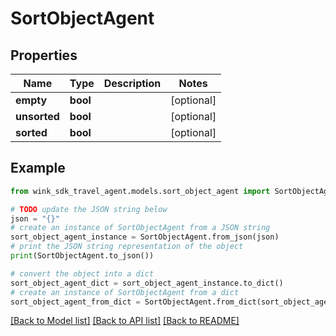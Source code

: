 # SortObjectAgent


## Properties

Name | Type | Description | Notes
------------ | ------------- | ------------- | -------------
**empty** | **bool** |  | [optional] 
**unsorted** | **bool** |  | [optional] 
**sorted** | **bool** |  | [optional] 

## Example

```python
from wink_sdk_travel_agent.models.sort_object_agent import SortObjectAgent

# TODO update the JSON string below
json = "{}"
# create an instance of SortObjectAgent from a JSON string
sort_object_agent_instance = SortObjectAgent.from_json(json)
# print the JSON string representation of the object
print(SortObjectAgent.to_json())

# convert the object into a dict
sort_object_agent_dict = sort_object_agent_instance.to_dict()
# create an instance of SortObjectAgent from a dict
sort_object_agent_from_dict = SortObjectAgent.from_dict(sort_object_agent_dict)
```
[[Back to Model list]](../README.md#documentation-for-models) [[Back to API list]](../README.md#documentation-for-api-endpoints) [[Back to README]](../README.md)


